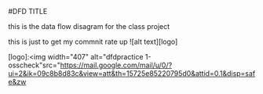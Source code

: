 #DFD TITLE

this is the data flow disagram for the class project


this is just to get my commnit rate up
![alt text][logo]

[logo]:<img width="407" alt="dfdpractice 1-osscheck"src="https://mail.google.com/mail/u/0/?ui=2&ik=09c8b8d83c&view=att&th=15725e85220795d0&attid=0.1&disp=safe&zw
